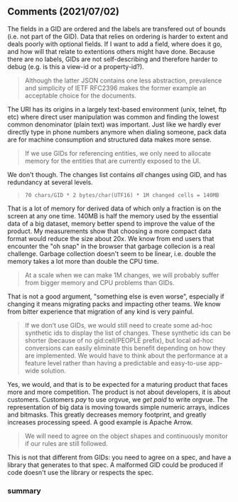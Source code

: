 ## Comments (2021/07/02)

The fields in a GID are ordered and the labels are transfered out of bounds (i.e. not part of the GID).
Data that relies on ordering is harder to extent and deals poorly with optional fields.
If I want to add a field, where does it go, and how will that relate to extentions others might have done.
Because there are no labels, GIDs are not self-describing and therefore harder to debug (e.g. is this a view-id or a property-id?).

> Although the latter JSON contains one less abstraction, prevalence and simplicity of IETF RFC2396 makes the former example an acceptable choice for the documents.

The URI has its origins in a largely text-based environment (unix, telnet, ftp etc) where direct user manipulation was common and finding the lowest common denominator (plain text) was important.
Just like we hardly ever directly type in phone numbers anymore when dialing someone, pack data are for machine consumption and structured data makes more sense.

> If we use GIDs for referencing entities, we only need to allocate memory for the entities that are currently exposed to the UI. 

We don't though. The changes list contains _all_ changes using GID, and has redundancy at several levels.

> `70 chars/GID * 2 bytes/char(UTF16) * 1M changed cells = 140MB`

That is a lot of memory for derived data of which only a fraction is on the screen at any one time.
140MB is half the memory used by the essential data of a big dataset, memory better spend to improve the value of the product.
My measurements show that choosing a more compact data format would reduce the size about 20x.
We know from end users that encounter the "oh snap" in the browser that garbage collecion is a real challenge.
Garbage collection doesn't seem to be linear, i.e. double the memory takes a lot more than double the CPU time.

> At a scale when we can make 1M changes, we will probably suffer from bigger memory and CPU problems than GIDs.

That is not a good argument, "something else is even worse", especially if changing it means migrating packs and impacting other teams.
We know from bitter experience that migration of any kind is very painful.

> If we don’t use GIDs, we would still need to create some ad-hoc synthetic ids to display the list of changes. These synthetic ids can be shorter (because of no gid:cell/PEOPLE prefix), but local ad-hoc conversions can easily eliminate this benefit depending on how they are implemented. We would have to think about the performance at a feature level rather than having a predictable and easy-to-use app-wide solution.

Yes, we would, and that is to be expected for a maturing product that faces more and more competition.
The product is not about developers, it is about customers.
Customers _pay_ to use orgvue, we _get paid_ to write orgvue.
The representation of big data is moving towards simple numeric arrays, indices and bitmasks.
This greatly decreases memory footprint, and greatly increases processing speed. A good example is Apache Arrow.


> We will need to agree on the object shapes and continuously monitor if our rules are still followed. 

This is not that different from GIDs: you need to agree on a spec, and have a library that generates to that spec.
A malformed GID could be produced if code doesn't use the library or respects the spec.

### summary
